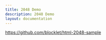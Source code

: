 ```yaml
---
title: 2048 Demo
description: 2048 Demo
layout: documentation
---
```


https://github.com/blocklet/html-2048-sample
